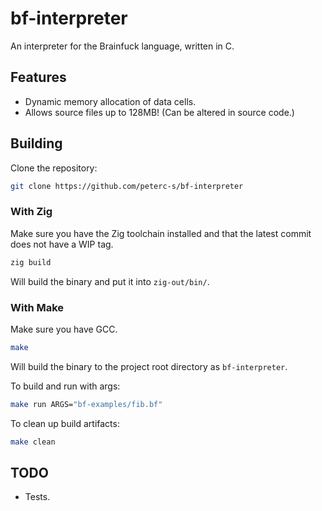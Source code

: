 # bf-interpreter
An interpreter for the Brainfuck language, written in C.

## Features
- Dynamic memory allocation of data cells.
- Allows source files up to 128MB! (Can be altered in source code.)

## Building
Clone the repository:
```bash
git clone https://github.com/peterc-s/bf-interpreter
```

### With Zig
Make sure you have the Zig toolchain installed and that the latest commit does not
have a WIP tag.

```bash
zig build
```

Will build the binary and put it into `zig-out/bin/`.

### With Make
Make sure you have GCC.

```bash
make
```

Will build the binary to the project root directory as `bf-interpreter`.

To build and run with args:
```bash
make run ARGS="bf-examples/fib.bf"
```

To clean up build artifacts:
```bash
make clean
```

## TODO
- Tests.
